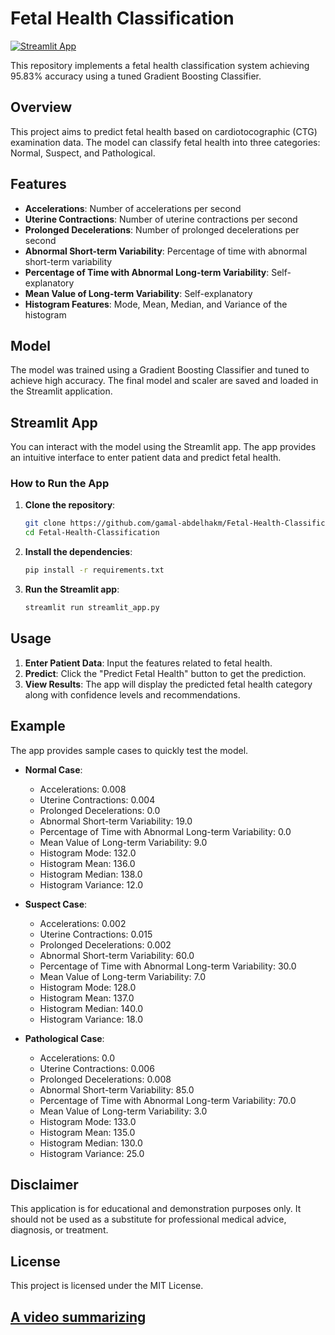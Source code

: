 # Fetal Health Classification

[![Streamlit App](https://img.shields.io/badge/Streamlit-App-brightgreen)](https://share.streamlit.io/gamal-abdelhakm/Fetal-Health-Classification/main/streamlit_app.py)

This repository implements a fetal health classification system achieving 95.83% accuracy using a tuned Gradient Boosting Classifier.

## Overview

This project aims to predict fetal health based on cardiotocographic (CTG) examination data. The model can classify fetal health into three categories: Normal, Suspect, and Pathological.

## Features

- **Accelerations**: Number of accelerations per second
- **Uterine Contractions**: Number of uterine contractions per second
- **Prolonged Decelerations**: Number of prolonged decelerations per second
- **Abnormal Short-term Variability**: Percentage of time with abnormal short-term variability
- **Percentage of Time with Abnormal Long-term Variability**: Self-explanatory
- **Mean Value of Long-term Variability**: Self-explanatory
- **Histogram Features**: Mode, Mean, Median, and Variance of the histogram

## Model

The model was trained using a Gradient Boosting Classifier and tuned to achieve high accuracy. The final model and scaler are saved and loaded in the Streamlit application.

## Streamlit App

You can interact with the model using the Streamlit app. The app provides an intuitive interface to enter patient data and predict fetal health.

### How to Run the App

1. **Clone the repository**:
   ```bash
   git clone https://github.com/gamal-abdelhakm/Fetal-Health-Classification.git
   cd Fetal-Health-Classification
   ```

2. **Install the dependencies**:
   ```bash
   pip install -r requirements.txt
   ```

3. **Run the Streamlit app**:
   ```bash
   streamlit run streamlit_app.py
   ```

## Usage

1. **Enter Patient Data**: Input the features related to fetal health.
2. **Predict**: Click the "Predict Fetal Health" button to get the prediction.
3. **View Results**: The app will display the predicted fetal health category along with confidence levels and recommendations.

## Example

The app provides sample cases to quickly test the model.

- **Normal Case**:
  - Accelerations: 0.008
  - Uterine Contractions: 0.004
  - Prolonged Decelerations: 0.0
  - Abnormal Short-term Variability: 19.0
  - Percentage of Time with Abnormal Long-term Variability: 0.0
  - Mean Value of Long-term Variability: 9.0
  - Histogram Mode: 132.0
  - Histogram Mean: 136.0
  - Histogram Median: 138.0
  - Histogram Variance: 12.0

- **Suspect Case**:
  - Accelerations: 0.002
  - Uterine Contractions: 0.015
  - Prolonged Decelerations: 0.002
  - Abnormal Short-term Variability: 60.0
  - Percentage of Time with Abnormal Long-term Variability: 30.0
  - Mean Value of Long-term Variability: 7.0
  - Histogram Mode: 128.0
  - Histogram Mean: 137.0
  - Histogram Median: 140.0
  - Histogram Variance: 18.0

- **Pathological Case**:
  - Accelerations: 0.0
  - Uterine Contractions: 0.006
  - Prolonged Decelerations: 0.008
  - Abnormal Short-term Variability: 85.0
  - Percentage of Time with Abnormal Long-term Variability: 70.0
  - Mean Value of Long-term Variability: 3.0
  - Histogram Mode: 133.0
  - Histogram Mean: 135.0
  - Histogram Median: 130.0
  - Histogram Variance: 25.0

## Disclaimer

This application is for educational and demonstration purposes only. It should not be used as a substitute for professional medical advice, diagnosis, or treatment.

## License

This project is licensed under the MIT License.

## [A video summarizing](https://drive.google.com/file/d/1NsVqzhoBCpzv1NTg0eIF2nKc0npjz7tx/view)
